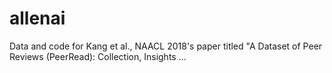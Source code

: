 # allenai
Data and code for Kang et al., NAACL 2018's paper titled "A Dataset of Peer Reviews (PeerRead): Collection, Insights …
